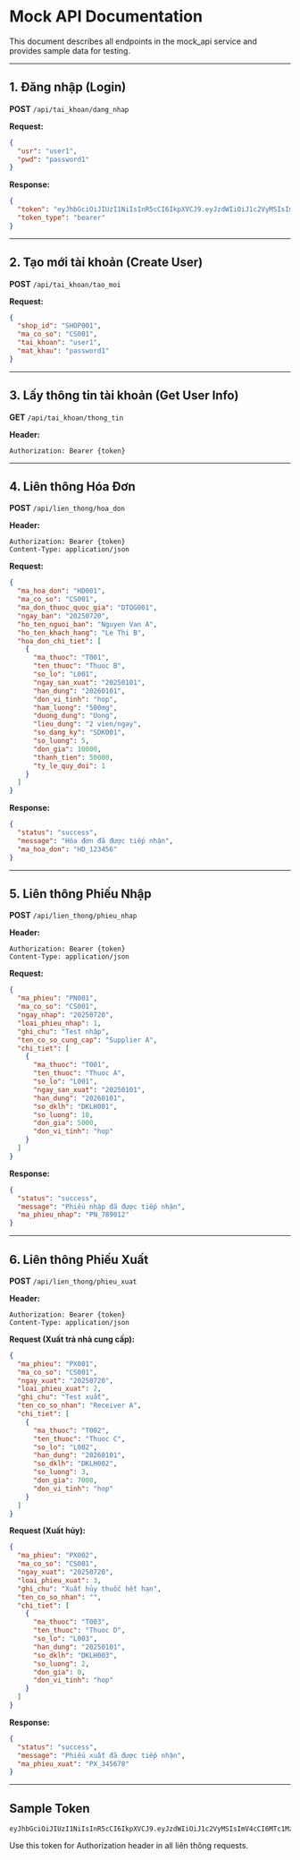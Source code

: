 # Mock API Documentation

This document describes all endpoints in the mock_api service and provides sample data for testing.

---

## 1. Đăng nhập (Login)

**POST** `/api/tai_khoan/dang_nhap`

**Request:**
```json
{
  "usr": "user1",
  "pwd": "password1"
}
```

**Response:**
```json
{
  "token": "eyJhbGciOiJIUzI1NiIsInR5cCI6IkpXVCJ9.eyJzdWIiOiJ1c2VyMSIsImV4cCI6MTc1MzAzMTc0MX0.4vE7403AAB6HkS719Fx5abnssdjADSY3PEQj5QN5o4A",
  "token_type": "bearer"
}
```

---

## 2. Tạo mới tài khoản (Create User)

**POST** `/api/tai_khoan/tao_moi`

**Request:**
```json
{
  "shop_id": "SHOP001",
  "ma_co_so": "CS001",
  "tai_khoan": "user1",
  "mat_khau": "password1"
}
```

---

## 3. Lấy thông tin tài khoản (Get User Info)

**GET** `/api/tai_khoan/thong_tin`

**Header:**
```
Authorization: Bearer {token}
```

---

## 4. Liên thông Hóa Đơn

**POST** `/api/lien_thong/hoa_don`

**Header:**
```
Authorization: Bearer {token}
Content-Type: application/json
```

**Request:**
```json
{
  "ma_hoa_don": "HD001",
  "ma_co_so": "CS001",
  "ma_don_thuoc_quoc_gia": "DTQG001",
  "ngay_ban": "20250720",
  "ho_ten_nguoi_ban": "Nguyen Van A",
  "ho_ten_khach_hang": "Le Thi B",
  "hoa_don_chi_tiet": [
    {
      "ma_thuoc": "T001",
      "ten_thuoc": "Thuoc B",
      "so_lo": "L001",
      "ngay_san_xuat": "20250101",
      "han_dung": "20260101",
      "don_vi_tinh": "hop",
      "ham_luong": "500mg",
      "duong_dung": "Uong",
      "lieu_dung": "2 vien/ngay",
      "so_dang_ky": "SDK001",
      "so_luong": 5,
      "don_gia": 10000,
      "thanh_tien": 50000,
      "ty_le_quy_doi": 1
    }
  ]
}
```

**Response:**
```json
{
  "status": "success",
  "message": "Hóa đơn đã được tiếp nhận",
  "ma_hoa_don": "HD_123456"
}
```

---

## 5. Liên thông Phiếu Nhập

**POST** `/api/lien_thong/phieu_nhap`

**Header:**
```
Authorization: Bearer {token}
Content-Type: application/json
```

**Request:**
```json
{
  "ma_phieu": "PN001",
  "ma_co_so": "CS001",
  "ngay_nhap": "20250720",
  "loai_phieu_nhap": 1,
  "ghi_chu": "Test nhập",
  "ten_co_so_cung_cap": "Supplier A",
  "chi_tiet": [
    {
      "ma_thuoc": "T001",
      "ten_thuoc": "Thuoc A",
      "so_lo": "L001",
      "ngay_san_xuat": "20250101",
      "han_dung": "20260101",
      "so_dklh": "DKLH001",
      "so_luong": 10,
      "don_gia": 5000,
      "don_vi_tinh": "hop"
    }
  ]
}
```

**Response:**
```json
{
  "status": "success",
  "message": "Phiếu nhập đã được tiếp nhận",
  "ma_phieu_nhap": "PN_789012"
}
```

---

## 6. Liên thông Phiếu Xuất

**POST** `/api/lien_thong/phieu_xuat`

**Header:**
```
Authorization: Bearer {token}
Content-Type: application/json
```

**Request (Xuất trả nhà cung cấp):**
```json
{
  "ma_phieu": "PX001",
  "ma_co_so": "CS001",
  "ngay_xuat": "20250720",
  "loai_phieu_xuat": 2,
  "ghi_chu": "Test xuất",
  "ten_co_so_nhan": "Receiver A",
  "chi_tiet": [
    {
      "ma_thuoc": "T002",
      "ten_thuoc": "Thuoc C",
      "so_lo": "L002",
      "han_dung": "20260101",
      "so_dklh": "DKLH002",
      "so_luong": 3,
      "don_gia": 7000,
      "don_vi_tinh": "hop"
    }
  ]
}
```

**Request (Xuất hủy):**
```json
{
  "ma_phieu": "PX002",
  "ma_co_so": "CS001",
  "ngay_xuat": "20250720",
  "loai_phieu_xuat": 3,
  "ghi_chu": "Xuất hủy thuốc hết hạn",
  "ten_co_so_nhan": "",
  "chi_tiet": [
    {
      "ma_thuoc": "T003",
      "ten_thuoc": "Thuoc D",
      "so_lo": "L003",
      "han_dung": "20250101",
      "so_dklh": "DKLH003",
      "so_luong": 2,
      "don_gia": 0,
      "don_vi_tinh": "hop"
    }
  ]
}
```

**Response:**
```json
{
  "status": "success",
  "message": "Phiếu xuất đã được tiếp nhận",
  "ma_phieu_xuat": "PX_345678"
}
```

---

## Sample Token

```
eyJhbGciOiJIUzI1NiIsInR5cCI6IkpXVCJ9.eyJzdWIiOiJ1c2VyMSIsImV4cCI6MTc1MzAzMTc0MX0.4vE7403AAB6HkS719Fx5abnssdjADSY3PEQj5QN5o4A
```

Use this token for Authorization header in all liên thông requests.
